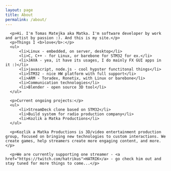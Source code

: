 ```yaml
---
layout: page
title: About
permalink: /about/
---
```

      <p>Hi. I'm Tomas Matejka aka Matka. I'm software developer by work and artist by passion :). And this is my site.</p>
      <p>Things I <b>love</b>:</p>
      <ul>
	      <li>Linux - embedded, on server, desktop</li>
	      <li>C, C++ - for Linux, or barebone for STM32 for ex.</li>
	      <li>JAVA - yea, it have its usages, I do mainly FX GUI apps in it :)</li>
	      <li>javascript, node.js - cool hypster functitonal things</li>
	      <li>STM32 - nice HW platform with full support</li>
	      <li>ARM - Toradex, Ronetix, with Linux or barebone</li>
	      <li>Communication technologies</li>
	      <li>Blender - open source 3D tool</li>
      </ul>

      <p>Current ongoing projects:</p>
      <ul>
	      <li>StreamDeck clone based on STM32</li>
	      <li>Build system for radio production company</li>
	      <li>Kozlik a Matka Productions</li>
      </ul>

      <p>Kozlik a Matka Productions is 3D/video entertainment production group, focused on bringing new technologies to custom interactions. We create games, help streamers create more engaging content, and more.</p>

      <p>We are currently supporting one streamer - <a href="https://twitch.com/hatrikus">HATRIK</a> - go check him out and stay tuned for more things to come...</p>

